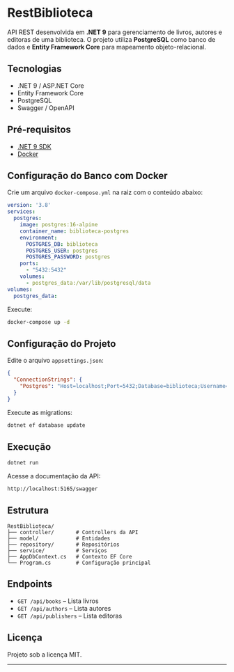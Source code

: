 
# RestBiblioteca

API REST desenvolvida em **.NET 9** para gerenciamento de livros, autores e editoras de uma biblioteca.
O projeto utiliza **PostgreSQL** como banco de dados e **Entity Framework Core** para mapeamento objeto-relacional.

## Tecnologias

* .NET 9 / ASP.NET Core
* Entity Framework Core
* PostgreSQL
* Swagger / OpenAPI

## Pré-requisitos

* [.NET 9 SDK](https://dotnet.microsoft.com/download)
* [Docker](https://www.docker.com/get-started)

## Configuração do Banco com Docker

Crie um arquivo `docker-compose.yml` na raiz com o conteúdo abaixo:

```yaml
version: '3.8'
services:
  postgres:
    image: postgres:16-alpine
    container_name: biblioteca-postgres
    environment:
      POSTGRES_DB: biblioteca
      POSTGRES_USER: postgres
      POSTGRES_PASSWORD: postgres
    ports:
      - "5432:5432"
    volumes:
      - postgres_data:/var/lib/postgresql/data
volumes:
  postgres_data:
```

Execute:

```bash
docker-compose up -d
```

## Configuração do Projeto

Edite o arquivo `appsettings.json`:

```json
{
  "ConnectionStrings": {
    "Postgres": "Host=localhost;Port=5432;Database=biblioteca;Username=postgres;Password=postgres"
  }
}
```

Execute as migrations:

```bash
dotnet ef database update
```

## Execução

```bash
dotnet run
```

Acesse a documentação da API:

```
http://localhost:5165/swagger
```

## Estrutura

```
RestBiblioteca/
├── controller/       # Controllers da API
├── model/            # Entidades
├── repository/       # Repositórios
├── service/          # Serviços
├── AppDbContext.cs   # Contexto EF Core
└── Program.cs        # Configuração principal
```

## Endpoints

* `GET /api/books` – Lista livros
* `GET /api/authors` – Lista autores
* `GET /api/publishers` – Lista editoras

## Licença

Projeto sob a licença MIT.

---
